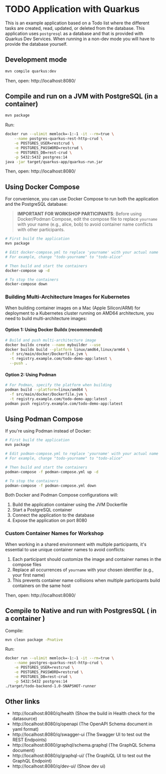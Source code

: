 # TODO Application with Quarkus

This is an example application based on a Todo list where the different tasks are created, read, updated, or deleted from the database. This application uses `postgresql` as a database and that is provided with Quarkus Dev Services. When running in a 
non-dev mode you will have to provide the database yourself. 

## Development mode

```bash
mvn compile quarkus:dev
```
Then, open: http://localhost:8080/

## Compile and run on a JVM with PostgreSQL (in a container)

```bash
mvn package
```
Run:
```bash
docker run --ulimit memlock=-1:-1 -it --rm=true \
    --name postgres-quarkus-rest-http-crud \
    -e POSTGRES_USER=restcrud \
    -e POSTGRES_PASSWORD=restcrud \
    -e POSTGRES_DB=rest-crud \
    -p 5432:5432 postgres:14
java -jar target/quarkus-app/quarkus-run.jar
```

Then, open: http://localhost:8080/

## Using Docker Compose

For convenience, you can use Docker Compose to run both the application and the PostgreSQL database:

> **IMPORTANT FOR WORKSHOP PARTICIPANTS**: 
> Before using Docker/Podman Compose, edit the compose file to replace `yourname` with your name
> (e.g., alice, bob) to avoid container name conflicts with other participants.

```bash
# First build the application
mvn package

# Edit docker-compose.yml to replace 'yourname' with your actual name
# For example, change "todo-yourname" to "todo-alice"

# Then build and start the containers
docker-compose up -d

# To stop the containers
docker-compose down
```

### Building Multi-Architecture Images for Kubernetes

When building container images on a Mac (Apple Silicon/ARM) for deployment to a Kubernetes cluster running on AMD64 architecture, you need to build multi-architecture images:

#### Option 1: Using Docker Buildx (recommended)

```bash
# Build and push multi-architecture image
docker buildx create --name mybuilder --use
docker buildx build --platform linux/amd64,linux/arm64 \
  -f src/main/docker/Dockerfile.jvm \
  -t registry.example.com/todo-demo-app:latest \
  --push .
```

#### Option 2: Using Podman

```bash
# For Podman, specify the platform when building
podman build --platform=linux/amd64 \
  -f src/main/docker/Dockerfile.jvm \
  -t registry.example.com/todo-demo-app:latest .
podman push registry.example.com/todo-demo-app:latest
```
## Using Podman Compose

If you're using Podman instead of Docker:

```bash
# First build the application
mvn package

# Edit podman-compose.yml to replace 'yourname' with your actual name
# For example, change "todo-yourname" to "todo-alice"

# Then build and start the containers
podman-compose -f podman-compose.yml up -d

# To stop the containers
podman-compose -f podman-compose.yml down
```

Both Docker and Podman Compose configurations will:
1. Build the application container using the JVM Dockerfile
2. Start a PostgreSQL container
3. Connect the application to the database
4. Expose the application on port 8080

### Custom Container Names for Workshop

When working in a shared environment with multiple participants, it's essential to use unique container names to avoid conflicts:

1. Each participant should customize the image and container names in the compose files
2. Replace all occurrences of `yourname` with your chosen identifier (e.g., your first name)
3. This prevents container name collisions when multiple participants build containers on the same host

Then, open: http://localhost:8080/

## Compile to Native and run with PostgresSQL ( in a container )

Compile:
```bash
mvn clean package -Pnative
```
Run:
```bash
docker run --ulimit memlock=-1:-1 -it --rm=true \
    --name postgres-quarkus-rest-http-crud \
    -e POSTGRES_USER=restcrud \
    -e POSTGRES_PASSWORD=restcrud \
    -e POSTGRES_DB=rest-crud \
    -p 5432:5432 postgres:14
./target/todo-backend-1.0-SNAPSHOT-runner
```
## Other links

- http://localhost:8080/q/health (Show the build in Health check for the datasource)
- http://localhost:8080/q/openapi (The OpenAPI Schema document in yaml format)
- http://localhost:8080/q/swagger-ui (The Swagger UI to test out the REST Endpoints)
- http://localhost:8080/graphql/schema.graphql (The GraphQL Schema document)
- http://localhost:8080/q/graphql-ui/ (The GraphiQL UI to test out the GraphQL Endpoint)
- http://localhost:8080/q/dev-ui/ (Show dev ui)
